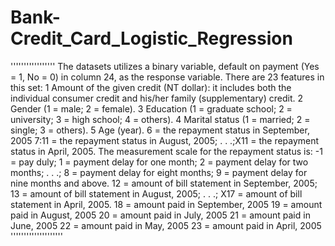 # Bank-Credit_Card_Logistic_Regression
'''''''''''''''''
The datasets utilizes a binary variable, default on payment (Yes = 1, No = 0) in column 24, as the response variable. There are 23 features in this set:
1 Amount of the given credit (NT dollar): it includes both the individual consumer credit and his/her family (supplementary) credit.
2 Gender (1 = male; 2 = female).
3 Education (1 = graduate school; 2 = university; 3 = high school; 4 = others).
4 Marital status (1 = married; 2 = single; 3 = others).
5 Age (year).
6 = the repayment status in September, 2005
7:11 = the repayment status in August, 2005; . . .;X11 = the repayment status in April, 2005. The measurement scale for the repayment status is: -1 = pay duly; 1 = payment delay for one month; 2 = payment delay for two months; . . .; 8 = payment delay for eight months; 9 = payment delay for nine months and above.
12 = amount of bill statement in September, 2005;
13 = amount of bill statement in August, 2005; . . .; X17 = amount of bill statement in April, 2005.
18 = amount paid in September, 2005
19 = amount paid in August, 2005
20 = amount paid in July, 2005
21 = amount paid in June, 2005
22 = amount paid in May, 2005
23 = amount paid in April, 2005
''''''''''''''''''''
